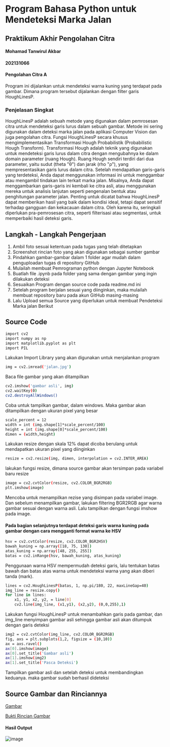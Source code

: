 # Program Bahasa Python untuk Mendeteksi Marka Jalan
## Praktikum Akhir Pengolahan Citra
#### Mohamad Tanwirul Akbar
#### 202131066 
#### Pengolahan Citra A
Program ini dijalankan untuk mendeteksi warna kuning yang terdapat pada gambar. Dimana program tersebut dijalankan dengan filter garis HoughLinesP.
### Penjelasan Singkat
HoughLinesP adalah sebuah metode yang digunakan dalam pemrosesan citra untuk mendeteksi garis lurus dalam sebuah gambar. Metode ini sering digunakan dalam deteksi marka jalan pada aplikasi Computer Vision dan juga pengolahan citra.
Fungsi HoughLinesP secara khusus mengimplementasikan Transformasi Hough Probabilistik (Probabilistic Hough Transform). Transformasi Hough adalah teknik yang digunakan untuk mendeteksi garis lurus dalam citra dengan mengubahnya ke dalam domain parameter (ruang Hough). Ruang Hough sendiri terdiri dari dua parameter, yaitu sudut (theta "θ") dan jarak (rho "ρ"), yang mempresentasikan garis lurus dalam citra.
Setelah mendapatkan garis-garis yang terdeteksi, Anda dapat menggunakan informasi ini untuk menggambar atau mengambil tindakan lain terkait marka jalan. Misalnya, Anda dapat menggambarkan garis-garis ini kembali ke citra asli, atau menggunakan mereka untuk analisis lanjutan seperti pengenalan bentuk atau penghitungan parameter jalan.
Penting untuk dicatat bahwa HoughLinesP dapat memberikan hasil yang baik dalam kondisi ideal, tetapi dapat sensitif terhadap gangguan dan kekacauan dalam citra. Oleh karena itu, seringkali diperlukan pra-pemrosesan citra, seperti filterisasi atau segmentasi, untuk memperbaiki hasil deteksi garis.

## Langkah - Langkah Pengerjaan
1. Ambil foto sesuai ketentuan pada tugas yang telah ditetapkan
2. Screenshot rincian foto yang akan digunakan sebagai sumber gambar
3. Pindahkan gambar-gambar dalam 1 folder agar mudah dalam penguploadan tugas di repository GitHub
4. Mulailah membuat Pemrograman python dengan Jupyter Notebook
5. Buatlah file .ipynb pada folder yang sama dengan gambar yang ingin dilakukan deteksi
6. Sesuaikan Program dengan source code pada readme.md ini
7. Setelah program berjalan sesuai yang diinginkan, maka mulailah membuat repository baru pada akun GitHub masing-masing
8. Lalu Upload semua Source yang diperlukan untuk membuat Pendeteksi Marka jalan Berikut

## Source Code
```bash
import cv2
import numpy as np
import matplotlib.pyplot as plt
import PIL
```
Lakukan Import Library yang akan digunakan untuk menjalankan program
```bash
img = cv2.imread('jalan.jpg')
```
Baca file gambar yang akan ditampilkan
```bash
cv2.imshow('gambar asli', img)
cv2.waitKey(0)
cv2.destroyAllWindows()
```
Coba untuk tampilkan gambar, dalam windows. Maka gambar akan ditampilkan dengan ukuran pixel yang besar
```bash
scale_percent = 12
width = int (img.shape[1]*scale_percent/100)
height = int (img.shape[0]*scale_percent/100)
dimen = (width,height)
```
Lakukan resize dengan skala 12% dapat dicoba berulang untuk mendapatkan ukuran pixel yang diinginkan
```bash
resize = cv2.resize(img, dimen, interpolation = cv2.INTER_AREA)
```
lakukan fungsi resize, dimana source gambar akan tersimpan pada variabel baru resize
```bash
image = cv2.cvtColor(resize, cv2.COLOR_BGR2RGB)
plt.imshow(image)
```
Mencoba untuk menampilkan rezise yang disimpan pada variabel image. Dan sebelum menampilkan gambar, lakukan filtering BGR2RGB agar warna gambar sesuai dengan warna asli.
Lalu tampilkan dengan fungsi imshow pada image.

#### Pada bagian selanjutnya terdapat deteksi garis warna kuning pada gambar dengan cara mengganti format warna ke HSV
```bash
hsv = cv2.cvtColor(resize, cv2.COLOR_BGR2HSV)
bawah_kuning = np.array([18, 75, 130])
atas_kuning = np.array([48, 255, 255])
batas = cv2.inRange(hsv, bawah_kuning, atas_kuning)
```
Penggunaan warna HSV mempermudah deteksi garis, lalu tentukan batas bawah dan batas atas warna untuk mendeteksi warna yang akan diberi tanda (mark).
```bash
lines = cv2.HoughLinesP(batas, 1, np.pi/180, 22, maxLineGap=40)
img_line = resize.copy()
for line in lines:
    x1, y1, x2, y2, = line[0]
    cv2.line(img_line, (x1,y1), (x2,y2), (0,0,255),1)
```
Lakukan fungsi HoughLinesP untuk menambahkan garis pada gambar, dan img_line menyimpan gambar asli sehingga gambar asli akan ditumpuk dengan garis deteksi
```bash
img2 = cv2.cvtColor(img_line, cv2.COLOR_BGR2RGB)
fig, axs = plt.subplots(1,2, figsize = (10,10))
ax = axs.ravel()
ax[0].imshow(image)
ax[0].set_title('Gambar asli')
ax[1].imshow(img2)
ax[1].set_title('Pasca Deteksi')
```
Tampilkan gambar asli dan setelah deteksi untuk membandingkan keduanya. maka gambar sudah berhasil dideteksi
## Source Gambar dan Rinciannya

[Gambar](https://github.com/Tanwirul0411/PA-PC_202131066_M.TanwirulAkbar_A/blob/main/Jalan.jpg)

[Bukti Rincian Gambar](https://raw.githubusercontent.com/Tanwirul0411/PA-PC_202131066_M.TanwirulAkbar_A/main/Screenshot_2023-07-04-09-26-57-895_com.miui.gallery.jpg)

#### Hasil Output
![image](https://github.com/Tanwirul0411/PA-PC_202131066_M.TanwirulAkbar_A/assets/125352733/7a396312-f19b-415a-ace8-4c3fa6e43df6)

